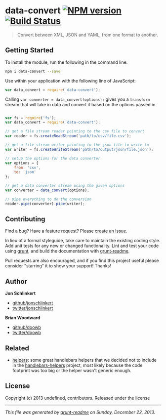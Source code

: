 # data-convert [![NPM version](https://badge.fury.io/js/data-convert.png)](http://badge.fury.io/js/data-convert)  [![Build Status](https://github.com/assemble/data-convert.png)](https://github.com/assemble/data-convert)

> Convert between XML, JSON and YAML, from one format to another.

## Getting Started
To install the module, run the following in the command line:

```bash
npm i data-convert --save
```

Use within your application with the following line of JavaScript:

```js
var data_convert = require('data-convert');
```

Calling `var converter = data_convert(options);` gives you a `transform` stream that will take in data and convert it based on the options passed in.

```js

var fs = require('fs');
var data_convert = require('data-convert');

// get a file stream reader pointing to the csv file to convert
var reader = fs.createReadStream('path/to/csv/file.csv');

// get a file stream writer pointing to the json file to write to
var writer = fs.createWriteStream('path/to/output/json/file.json');

// setup the options for the data converter
var options = {
	from: 'csv',
	to: 'json'
};

// get a data converter stream using the given options
var converter = data_convert(options);

// pipe everything to do the conversion
reader.pipe(converter).pipe(writer);

```


## Contributing
Find a bug? Have a feature request? Please [create an Issue](https://github.com/assemble/data-convert/issues).

In lieu of a formal styleguide, take care to maintain the existing coding style. Add unit tests for any new or changed functionality. Lint and test your code using [grunt][], and build the documentation with [grunt-readme](https://github.com/assemble/grunt-readme).

Pull requests are also encouraged, and if you find this project useful please consider "starring" it to show your support! Thanks!


## Author

**Jon Schlinkert**

+ [github/jonschlinkert](https://github.com/jonschlinkert)
+ [twitter/jonschlinkert](http://twitter.com/jonschlinkert)

**Brian Woodward**

+ [github/doowb](https://github.com/doowb)
+ [twitter/doowb](http://twitter.com/jonschlinkert)


## Related
+ [helpers](https://github.com/helpers): some great handlebars helpers that we decided not to include in the [handlebars-helpers](https://github.com/assemble/handlebars-helpers) project, most likely because the code footprint was too big or the helper wasn't generic enough.


## License
Copyright (c) 2013 undefined, contributors.
Released under the  license

***

_This file was generated by [grunt-readme](https://github.com/assemble/grunt-readme) on Sunday, December 22, 2013._

[grunt]: http://gruntjs.com/
[Getting Started]: https://github.com/gruntjs/grunt/blob/devel/docs/getting_started.md
[package.json]: https://npmjs.org/doc/json.html
